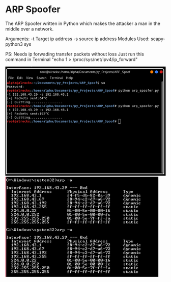 # ARP Spoofer

The ARP Spoofer written in Python which makes the attacker a man in the middle over a network.

Arguments: -t Target ip address
           -s source ip address
Modules Used: scapy-python3
              sys

PS: Needs ip forwading transfer packets without loss
Just run this command in Terminal "echo 1 > /proc/sys/net/ipv4/ip_forward"

![arpspoof](/screenshot_spoof.png?raw=true "")
![arpspoof](/arp_table.PNG?raw=true "")
